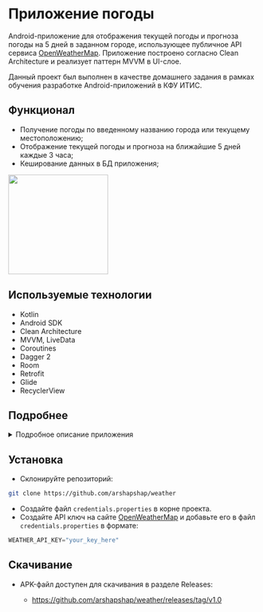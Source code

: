 # Приложение погоды

  Android-приложение для отображения текущей погоды и прогноза погоды на 5 дней в заданном городе, использующее публичное API сервиса [OpenWeatherMap](https://openweathermap.org). Приложение построено согласно Clean Architecture и реализует паттерн MVVM в UI-слое.

  Данный проект был выполнен в качестве домашнего задания в рамках обучения разработке Android-приложений в КФУ ИТИС.

## Функционал

* Получение погоды по введенному названию города или текущему местоположению;
* Отображение текущей погоды и прогноза на ближайшие 5 дней каждые 3 часа;
* Кеширование данных в БД приложения;

<image src='https://user-images.githubusercontent.com/48681339/234848598-8ae0f4ad-a4c1-4156-aff0-a32556d6cd26.gif' width=200 />

## Используемые технологии

* Kotlin
* Android SDK
* Clean Architecture
* MVVM, LiveData
* Coroutines
* Dagger 2
* Room
* Retrofit
* Glide
* RecyclerView


## Подробнее
<details><summary>Подробное описание приложения</summary>
  
 
### UI-слой
<p float="left">
  <img src="https://user-images.githubusercontent.com/48681339/234835392-ecb0de7f-1b1c-4575-b522-280359521221.jpg" width="200" />
  <img src="https://user-images.githubusercontent.com/48681339/234835067-f791b84f-f875-4252-a22e-26ffe8c34833.jpg" width="200" />
  <img src="https://user-images.githubusercontent.com/48681339/234835826-051be4f7-839d-4288-84bb-ff2df3f7906c.jpg" width="200" />
  <img src="https://user-images.githubusercontent.com/48681339/234839328-4051d7f0-1cb5-4115-b4cb-b08c55e9cf45.jpg" width="200" />
</p>

- **Главный экран:**
  * Поле для ввода названия города;
  * Кнопка для отображения погоды по введенному названию города;
  * Кнопка для отображения погоды по местоположению;
  * (После получения ответа от сервера) Блок с названием города и текущей температурой;

  <sub>При нажатии на первую кнопку отправляется запрос на получение информации по указанному в поле названию города. Если город не был найден или сеть недоступна, отобразится соответствующее Toast-уведомление об ошибке, иначе информация из ответа отобразится на экране.

  <sub>При нажатии на вторую кнопку запрашивается разрешение на получение местоположения. Если пользователь отказывается, появляется диалоговое окно с информацией о том, зачем необходимо разрешение. Если пользователь запретил показывать запрос разрешения или несколько раз отклонил его, диалоговое окно позволяет перейти в настройки телефона для ручной выдачи разрешения.
    
  <sub>После получения разрешения при нажатии на вторую кнопку отправляется запрос на получение информации по текущим координатам. Если местоположение недоступно (на устройстве отключен GPS) или сеть недоступна, отобразится соответствующее Toast-уведомление об ошибке, иначе информация из ответа отобразится на экране.

  <sub>При нажатии на блок с названием города открывается `BottomSheetDialogFragment` с подробной информацией о текущей погоде. В bundle передаются данные о текущей погоде, в том числе координаты выбранного города. Запрос на получение прогноза погоды происходит при открытии `BottomSheetDialogFragment` с использованием полученных в bundle координат.

- **Экран BottomSheetDialogFragment:**
  * Иконка погоды;
  * Список параметров текущей погоды: город, температура, влажность, давление, скорость ветра;
  * Список с прогнозом погоды на 5 дней. Каждый элемент содержит иконку дату, время, иконку погоды и температуру.

  <sub>Оба списка отображаются с помощью `RecyclerView`. Иконки загружаются по URL с помощью `Glide`.
    
  <sub>У каждого из фрагментов есть соответствующая `ViewModel`, создающая с помощью аннотаций `@AssistedInject` и `@AssistedFactory`. В учебных целях координаты выбранного города с фрагмента `BottomSheetDialogFragment` передаются в `ViewModel` через конструктор с помощью аннотации `@Assisted`. Для передачи информации из `ViewModel` во фрагменты используется `LiveData`.
    
  <sub>Также доступен английский язык. При повороте экрана приложение работает исправно.

### Domain-слой

- Для каждого из возможных действий пользователя создан соответствующий `UseCase`:
  * GetLocationUseCase;
  * GetWeatherByCityNameUseCase;
  * GetWeatherByLocationUseCase;
  * GetWeatherForecastByLocationUseCase;
    
- Созданы интерфейсы репозиториев для получения текущей погоды, прогноза погоды и местоположения:
  * LocationRepository;
  * WeatherRepository;
  * WeatherForecastRepository;
    
### Data-слой

- Реализован каждый интерфейс репозитория из Domain-слоя.
  * LocationRepositoryImpl: 
    
    <sub>Для получения текущего местоположения обращается к классу `LocationDataSource`, который в свою очередь использует `FusedLocationProviderClient`.

  * WeatherRepositoryImpl:
      
    <sub>Для получения текущей погоды обращается к `WeatherApiService`, генерируемому с помощью `Retrofit`, а также к `WeatherDao`, генерируемому с помощью `Room`. Если в БД есть запись с погодой в выбранном городе, обновленная менее чем минуту назад, возвращается информация из БД, иначе отправляется запрос на сервер. Ответ с сервера кэшируется в БД.
  * WeatherForecastRepositoryImpl:
      
    <sub>Работает аналогично `WeatherRepositoryImpl`. В учебных целях (для знакомства с аннотацией `@Named`) для сервисов `WeatherApiService` и `WeatherForecastApiService` используются разные экземпляры `Retrofit`.
      
</details>

## Установка

  * Склонируйте репозиторий: 

  ```bash
  git clone https://github.com/arshapshap/weather
  ```

  * Создайте файл `credentials.properties` в корне проекта.
  * Создайте API ключ на сайте [OpenWeatherMap](https://openweathermap.org) и добавьте его в файл `credentials.properties` в формате: 

  ```gradle
  WEATHER_API_KEY="your_key_here"
  ```
      
## Скачивание
      
  - APK-файл доступен для скачивания в разделе Releases:

    * https://github.com/arshapshap/weather/releases/tag/v1.0
